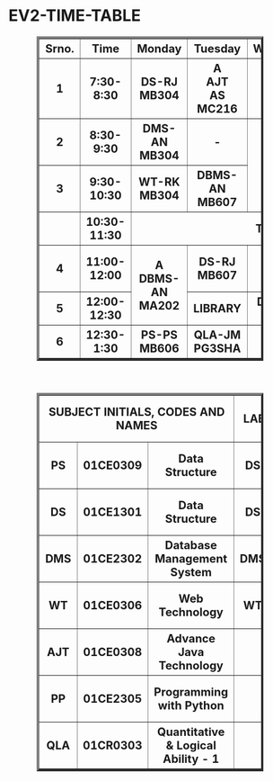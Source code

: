 # EV2-TIME-TABLE
<!DOCTYPE html>
<html lang="en">
<head>
    <meta charset="UTF-8">
    <meta name="viewport" content="width=device-width, initial-scale=1.0">
    <title>EV2 TIME TABLE</title>
</head>
<body><center>
    <table border="4" style="width: 80%; font-size: 20px;">
        <tr>
            <th>Srno.</th>
            <th>Time</th>
            <th>Monday</th>
            <th>Tuesday</th>
            <th>Wednesday</th>
            <th>Thursday</th>
            <th>Friday</th>
        </tr>
        <tr>
            <th>1</th>
            <th>7:30-8:30</th>
            <th>DS-RJ <br>MB304</th>
            <th>A <br>AJT <br>AS <br>MC216</th>
            <th>A <br> DS <br>RJ <br>MC222</th>
            <th>DBMS-AN <br>304</th>
            <th>PS-PS <br>MB607</th>
        </tr>
        <tr>
            <th>2</th>
            <th>8:30-9:30</th>
            <th>DMS-AN <br>MB304</th>
            <th>-</th>
            <th rowspan="2">LIBRARY</th>
            <th>PS-PS <br>MB304</th>
            <th>-</th>
        </tr>
        <tr>
            <th>3</th>
            <th>9:30-10:30</th>
            <th>WT-RK <br>MB304</th>
            <th>DBMS-AN <br>MB607</th>
            <th>AJT-AS <br>MB304</th>
            <th>WT <br>RK <br>MC310</th>
        </tr>
        <tr>
            <th></th>
            <th>10:30-11:30</th>
            <th colspan="6">TEABREAK</th>
        </tr>
        <tr>
            <th>4</th>
            <th>11:00-12:00</th>
            <th rowspan="2">A <br>DBMS-AN <br>MA202</th>
            <th>DS-RJ <br>MB607</th>
            <th>AJT-AS <br>MB611</th>
            <th style="background-color: forestgreen;" rowspan="2">A <br>PS-PS <br> MB302 <br>(11.00-12.00)</th>
            <th style="background-color: forestgreen;">WT-RK <br>MB301</th>
        </tr>
        <tr>
            <th>5</th>
            <th>12:00-12:30</th>
            <th>LIBRARY</th>
            <th>DBMS-AN <br>MB611</th>
            <th style="background-color: forestgreen;">DS-RJ <br>MB301</th>
        </tr>
        <tr>
            <th>6</th>
            <th>12:30-1:30</th>
            <th>PS-PS <br>MB606</th>
            <th>QLA-JM <br>PG3SHA</th>
            <th>-</th>
            <th>WT-RK <br>MB607</th>
            <th>-</th>
        </tr>
    </table> <br>
    <table  border="4" style="width: 80%; font-size: 20px;">
        <tr>
            <th colspan="3">SUBJECT INITIALS, CODES AND NAMES</th>
            <th colspan="2">LAB PREMISES</th>
            <th colspan="2">FACULTY INITIALS AND NAMES</th>
        </tr>
        <tr>
            <th> PS</th>
            <th> 01CE0309</th>
            <th>Data Structure</th>
            <th>DS</th>
            <th>MB205A, MC222</th>
            <th>VM</th>
            <th>Prof. Vaibhav Matalia</th>
        </tr>
        <tr>
            <th> DS</th>
            <th>01CE1301</th>
            <th>Data Structure</th>
            <th>DS</th>
            <th> MB205A, MC222</th>
            <th> VM</th>
            <th> Prof. Vaibhav Matalia</th>
        </tr>
        <tr>
            <th> DMS</th>
            <th> 01CE2302</th>
            <th> Database Management System</th>
            <th> DMS</th>
            <th>MA202, MC311</th>
            <th> PS</th>
            <th> Prof. Paras Shingadiya</th>
        </tr>
        <tr>
            <th> WT</th>
            <th>01CE0306</th>
            <th>Web Technology</th>
            <th> WT</th>
            <th>MA203, MC310</th>
            <th> HN</th>
            <th> Prof. Harsh Nagar</th>
        </tr>
        <tr>
            <th> AJT</th>
            <th> 01CE0308</th>
            <th> Advance Java Technology</th>
            <th></th>
            <th></th>
            <th> JM</th>
            <th> Prof. Jignesh Merja</th>
        </tr>
        <tr>
            <th> PP</th>
            <th>01CE2305</th>
            <th> Programming with Python</th>
            <th></th>
            <th></th>
            <th> RK</th>
            <th>Prof. Rupesh Kanojiya</th>
        </tr>
        <tr>
            <th> QLA</th>
            <th> 01CR0303</th>
            <th>Quantitative & Logical Ability - 1</th>
            <th></th>
            <th></th>
            <th> RJ</th>
            <th> Prof. Rahul Jain</th>
        </tr>
</body></center>
</html>
